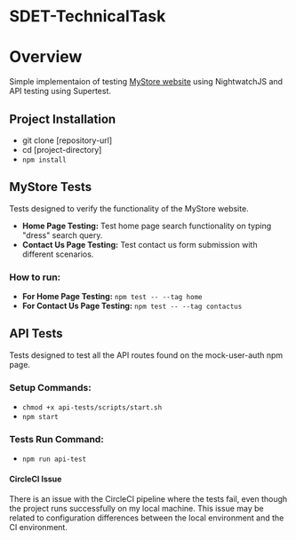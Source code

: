 # SDET-TechnicalTask

# Overview
Simple implementaion of testing [MyStore website](https://multiformis.com) using NightwatchJS and API testing using Supertest.

## Project Installation
- git clone [repository-url]
- cd [project-directory]
- `npm install`

## MyStore Tests
Tests designed to verify the functionality of the MyStore website.
- **Home Page Testing:** Test home page search functionality on typing "dress" search query.
- **Contact Us Page Testing:** Test contact us form submission with different scenarios.
### How to run:
- **For Home Page Testing:** `npm test -- --tag home`
- **For Contact Us Page Testing:** `npm test -- --tag contactus`

## API Tests
Tests designed to test all the API routes found on the mock-user-auth npm page.
### Setup Commands:
- `chmod +x api-tests/scripts/start.sh`
- `npm start`
### Tests Run Command:
- `npm run api-test`

#### CircleCI Issue
There is an issue with the CircleCI pipeline where the tests fail, even though the project runs successfully on my local machine. This issue may be related to configuration differences between the local environment and the CI environment.


